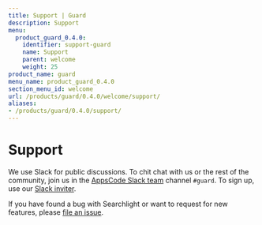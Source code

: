 ```yaml
---
title: Support | Guard
description: Support
menu:
  product_guard_0.4.0:
    identifier: support-guard
    name: Support
    parent: welcome
    weight: 25
product_name: guard
menu_name: product_guard_0.4.0
section_menu_id: welcome
url: /products/guard/0.4.0/welcome/support/
aliases:
- /products/guard/0.4.0/support/
---
```


# Support

We use Slack for public discussions. To chit chat with us or the rest of the community, join us in the [AppsCode Slack team](https://appscode.slack.com/messages/C8M8HANQ0/details/) channel `#guard`. To sign up, use our [Slack inviter](https://slack.appscode.com/).

If you have found a bug with Searchlight or want to request for new features, please [file an issue](https://github.com/appscode/guard/issues/new).
